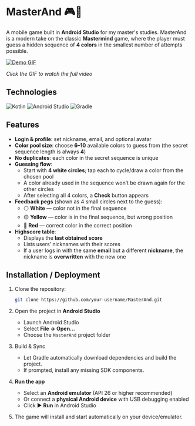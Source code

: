 # MasterAnd 🎮🎨

A mobile game built in **Android Studio** for my master's studies. MasterAnd is a modern take on the classic **Mastermind** game, where the player must guess a hidden sequence of **4 colors** in the smallest number of attempts possible.

[![Demo GIF](/demo/demo.gif)](https://res.cloudinary.com/dvaw6nzfv/video/upload/v1756469688/demo1_ju70xt.mp4)

_Click the GIF to watch the full video_

## Technologies

![Kotlin](https://img.shields.io/badge/Kotlin-blueviolet?style=for-the-badge&logo=kotlin&logoColor=white)
![Android Studio](https://img.shields.io/badge/Android%20Studio-3DDC84?style=for-the-badge&logo=androidstudio&logoColor=white)
![Gradle](https://img.shields.io/badge/Gradle-02303A?style=for-the-badge&logo=gradle&logoColor=white)

## Features

-   **Login & profile**: set nickname, email, and optional avatar
-   **Color pool size**: choose **6–10** available colors to guess from (the secret sequence length is always **4**)
-   **No duplicates**: each color in the secret sequence is unique
-   **Guessing flow**:
    -   Start with **4 white circles**; tap each to cycle/draw a color from the chosen pool
    -   A color already used in the sequence won’t be drawn again for the other circles
    -   After selecting all 4 colors, a **Check** button appears
-   **Feedback pegs** (shown as 4 small circles next to the guess):
    -   ⚪ **White** — color not in the final sequence
    -   🟡 **Yellow** — color is in the final sequence, but wrong position
    -   🔴 **Red** — correct color in the correct position
-   **Highscore table**:
    -   Displays the **last obtained score**
    -   Lists users’ nicknames with their scores
    -   If a user logs in with the same **email** but a different **nickname**, the nickname is **overwritten** with the new one

## Installation / Deployment

1. Clone the repository:
    ```bash
    git clone https://github.com/your-username/MasterAnd.git
    ```
2. Open the project in **Android Studio**

    - Launch Android Studio
    - Select **File → Open…**
    - Choose the `MasterAnd` project folder

3. Build & Sync

    - Let Gradle automatically download dependencies and build the project.
    - If prompted, install any missing SDK components.

4. **Run the app**

    - Select an **Android emulator** (API 26 or higher recommended)
    - Or connect a **physical Android device** with USB debugging enabled
    - Click ▶️ **Run** in Android Studio

5. The game will install and start automatically on your device/emulator.
